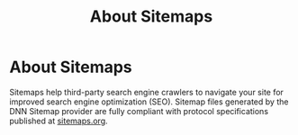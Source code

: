 ﻿---
uid: about-sitemaps
topic: about-sitemaps
locale: en
title: About Sitemaps
dnneditions: Evoq Content,Evoq Engage
dnnversion: 09.02.00
---

# About Sitemaps

Sitemaps help third-party search engine crawlers to navigate your site for improved search engine optimization (SEO). Sitemap files generated by the DNN Sitemap provider are fully compliant with protocol specifications published at [sitemaps.org](https://www.sitemaps.org/protocol.html).
